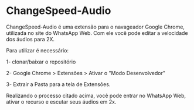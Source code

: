 # ChangeSpeed-Audio
ChangeSpeed-Audio é uma extensão para o navageador Google Chrome, utilizada no site do WhatsApp Web. Com ele você pode editar a velocidade dos áudios para 2X.

Para utilizar é necessário:

1- clonar/baixar o repositório

2- Google Chrome > Extensões > Ativar o "Modo Desenvolvedor"

3- Extrair a Pasta para a tela de Extensões.

Realizando o processo citado acima, você pode entrar no WhatsApp Web, ativar o recurso e escutar seus áudios em 2x.
